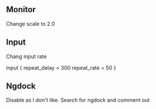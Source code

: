 ## Monitor

Change scale to 2.0

## Input

Chang input rate

input {
    repeat_delay = 300
    repeat_rate = 50
}

## Ngdock  

Disable as I don't like. Search for ngdock and comment out
